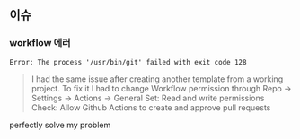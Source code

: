 

## 이슈

### workflow 에러

```
Error: The process '/usr/bin/git' failed with exit code 128
```

> I had the same issue after creating another template from a working project. To fix it I had to change Workflow permission through Repo -> Settings -> Actions -> General Set: Read and write permissions Check: Allow Github Actions to create and approve pull requests

perfectly solve my problem